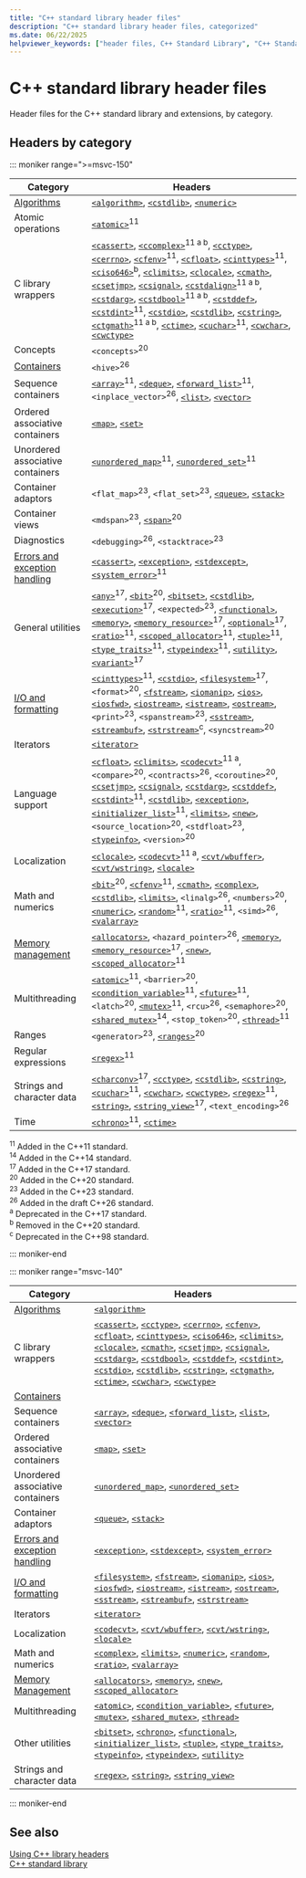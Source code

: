 ```yaml
---
title: "C++ standard library header files"
description: "C++ standard library header files, categorized"
ms.date: 06/22/2025
helpviewer_keywords: ["header files, C++ Standard Library", "C++ Standard Library, header files"]
---
```

# C++ standard library header files

Header files for the C++ standard library and extensions, by category.

## Headers by category

::: moniker range=">=msvc-150"

| Category | Headers |
| - | - |
| [Algorithms](algorithms.md) | [`<algorithm>`](algorithm.md), [`<cstdlib>`](cstdlib.md), [`<numeric>`](numeric.md) |
| Atomic operations |  [`<atomic>`](atomic.md)<sup>11</sup> |
| C library wrappers | [`<cassert>`](cassert.md), [`<ccomplex>`](ccomplex.md)<sup>11 a b</sup>, [`<cctype>`](cctype.md), [`<cerrno>`](cerrno.md), [`<cfenv>`](cfenv.md)<sup>11</sup>, [`<cfloat>`](cfloat.md), [`<cinttypes>`](cinttypes.md)<sup>11</sup>, [`<ciso646>`](ciso646.md)<sup>b</sup>, [`<climits>`](climits.md), [`<clocale>`](clocale.md), [`<cmath>`](cmath.md), [`<csetjmp>`](csetjmp.md), [`<csignal>`](csignal.md), [`<cstdalign>`](cstdalign.md)<sup>11 a b</sup>, [`<cstdarg>`](cstdarg.md), [`<cstdbool>`](cstdbool.md)<sup>11 a b</sup>, [`<cstddef>`](cstddef.md), [`<cstdint>`](cstdint.md)<sup>11</sup>, [`<cstdio>`](cstdio.md), [`<cstdlib>`](cstdlib.md), [`<cstring>`](cstring.md), [`<ctgmath>`](ctgmath.md)<sup>11 a b</sup>, [`<ctime>`](ctime.md), [`<cuchar>`](cuchar.md)<sup>11</sup>, [`<cwchar>`](cwchar.md), [`<cwctype>`](cwctype.md) |
| Concepts | `<concepts>`<sup>20</sup> |
| [Containers](stl-containers.md) | `<hive>`<sup>26</sup> |
| Sequence containers | [`<array>`](array.md)<sup>11</sup>, [`<deque>`](deque.md), [`<forward_list>`](forward-list.md)<sup>11</sup>, `<inplace_vector>`<sup>26</sup>, [`<list>`](list.md), [`<vector>`](vector.md) |
| Ordered associative containers| [`<map>`](map.md), [`<set>`](set.md) |
| Unordered associative containers | [`<unordered_map>`](unordered-map.md)<sup>11</sup>, [`<unordered_set>`](unordered-set.md)<sup>11</sup> |
| Container adaptors | `<flat_map>`<sup>23</sup>, `<flat_set>`<sup>23</sup>, [`<queue>`](queue.md), [`<stack>`](stack.md) |
| Container views | `<mdspan>`<sup>23</sup>, [`<span>`](span.md)<sup>20</sup> |
| Diagnostics | `<debugging>`<sup>26</sup>, `<stacktrace>`<sup>23</sup> |
| [Errors and exception handling](../cpp/errors-and-exception-handling-modern-cpp.md) | [`<cassert>`](cassert.md), [`<exception>`](exception.md), [`<stdexcept>`](stdexcept.md), [`<system_error>`](system-error.md)<sup>11</sup> |
| General utilities | [`<any>`](any.md)<sup>17</sup>, [`<bit>`](bit.md)<sup>20</sup>, [`<bitset>`](bitset.md), [`<cstdlib>`](cstdlib.md), [`<execution>`](execution.md)<sup>17</sup>, `<expected>`<sup>23</sup>, [`<functional>`](functional.md), [`<memory>`](memory.md), [`<memory_resource>`](memory-resource.md)<sup>17</sup>, [`<optional>`](optional.md)<sup>17</sup>, [`<ratio>`](ratio.md)<sup>11</sup>, [`<scoped_allocator>`](scoped-allocator.md)<sup>11</sup>, [`<tuple>`](tuple.md)<sup>11</sup>, [`<type_traits>`](type-traits.md)<sup>11</sup>, [`<typeindex>`](typeindex.md)<sup>11</sup>, [`<utility>`](utility.md), [`<variant>`](variant.md)<sup>17</sup> |
| [I/O and formatting](../text/string-and-i-o-formatting-modern-cpp.md) | [`<cinttypes>`](cinttypes.md)<sup>11</sup>, [`<cstdio>`](cstdio.md), [`<filesystem>`](filesystem.md)<sup>17</sup>, `<format>`<sup>20</sup>, [`<fstream>`](fstream.md), [`<iomanip>`](iomanip.md), [`<ios>`](ios.md), [`<iosfwd>`](iosfwd.md), [`<iostream>`](iostream.md), [`<istream>`](istream.md), [`<ostream>`](ostream.md), `<print>`<sup>23</sup>, `<spanstream>`<sup>23</sup>, [`<sstream>`](sstream.md), [`<streambuf>`](streambuf.md), [`<strstream>`](strstream.md)<sup>c</sup>, `<syncstream>`<sup>20</sup> |
| Iterators | [`<iterator>`](iterator.md) |
| Language support | [`<cfloat>`](cfloat.md), [`<climits>`](climits.md), [`<codecvt>`](codecvt.md)<sup>11 a</sup>, `<compare>`<sup>20</sup>, `<contracts>`<sup>26</sup>, `<coroutine>`<sup>20</sup>, [`<csetjmp>`](csetjmp.md), [`<csignal>`](csignal.md), [`<cstdarg>`](cstdarg.md), [`<cstddef>`](cstddef.md), [`<cstdint>`](cstdint.md)<sup>11</sup>, [`<cstdlib>`](cstdlib.md), [`<exception>`](exception.md), [`<initializer_list>`](initializer-list.md)<sup>11</sup>, [`<limits>`](limits.md), [`<new>`](new.md), `<source_location>`<sup>20</sup>, `<stdfloat>`<sup>23</sup>, [`<typeinfo>`](typeinfo.md), `<version>`<sup>20</sup> |
| Localization | [`<clocale>`](clocale.md), [`<codecvt>`](codecvt.md)<sup>11 a</sup>, [`<cvt/wbuffer>`](cvt-wbuffer.md), [`<cvt/wstring>`](cvt-wstring.md), [`<locale>`](locale.md) |
| Math and numerics | [`<bit>`](bit.md)<sup>20</sup>, [`<cfenv>`](cfenv.md)<sup>11</sup>, [`<cmath>`](cmath.md), [`<complex>`](complex.md), [`<cstdlib>`](cstdlib.md), [`<limits>`](limits.md), `<linalg>`<sup>26</sup>, `<numbers>`<sup>20</sup>, [`<numeric>`](numeric.md), [`<random>`](random.md)<sup>11</sup>, [`<ratio>`](ratio.md)<sup>11</sup>, `<simd>`<sup>26</sup>, [`<valarray>`](valarray.md) |
| [Memory management](../cpp/smart-pointers-modern-cpp.md) | [`<allocators>`](allocators-header.md), `<hazard_pointer>`<sup>26</sup>, [`<memory>`](memory.md), [`<memory_resource>`](memory-resource.md)<sup>17</sup>, [`<new>`](new.md), [`<scoped_allocator>`](scoped-allocator.md)<sup>11</sup> |
| Multithreading | [`<atomic>`](atomic.md)<sup>11</sup>, `<barrier>`<sup>20</sup>, [`<condition_variable>`](condition-variable.md)<sup>11</sup>, [`<future>`](future.md)<sup>11</sup>, `<latch>`<sup>20</sup>, [`<mutex>`](mutex.md)<sup>11</sup>, `<rcu>`<sup>26</sup>, `<semaphore>`<sup>20</sup>, [`<shared_mutex>`](shared-mutex.md)<sup>14</sup>, `<stop_token>`<sup>20</sup>, [`<thread>`](thread.md)<sup>11</sup> |
| Ranges | `<generator>`<sup>23</sup>, [`<ranges>`](ranges.md)<sup>20</sup> |
| Regular expressions | [`<regex>`](regex.md)<sup>11</sup> |
| Strings and character data | [`<charconv>`](charconv.md)<sup>17</sup>, [`<cctype>`](cctype.md), [`<cstdlib>`](cstdlib.md), [`<cstring>`](cstring.md), [`<cuchar>`](cuchar.md)<sup>11</sup>, [`<cwchar>`](cwchar.md), [`<cwctype>`](cwctype.md), [`<regex>`](regex.md)<sup>11</sup>, [`<string>`](string.md), [`<string_view>`](string-view.md)<sup>17</sup>, `<text_encoding>`<sup>26</sup> |
| Time | [`<chrono>`](chrono.md)<sup>11</sup>, [`<ctime>`](ctime.md) |

<sup>11</sup> Added in the C++11 standard.\
<sup>14</sup> Added in the C++14 standard.\
<sup>17</sup> Added in the C++17 standard.\
<sup>20</sup> Added in the C++20 standard.\
<sup>23</sup> Added in the C++23 standard.\
<sup>26</sup> Added in the draft C++26 standard.\
<sup>a</sup> Deprecated in the C++17 standard.\
<sup>b</sup> Removed in the C++20 standard.\
<sup>c</sup> Deprecated in the C++98 standard.

::: moniker-end

::: moniker range="msvc-140"

|Category|Headers|
|-|-|
|[Algorithms](algorithms.md)|[`<algorithm>`](algorithm.md)|
|C library wrappers|[`<cassert>`](cassert.md), [`<cctype>`](cctype.md), [`<cerrno>`](cerrno.md), [`<cfenv>`](cfenv.md), [`<cfloat>`](cfloat.md), [`<cinttypes>`](cinttypes.md), [`<ciso646>`](ciso646.md), [`<climits>`](climits.md), [`<clocale>`](clocale.md), [`<cmath>`](cmath.md), [`<csetjmp>`](csetjmp.md), [`<csignal>`](csignal.md), [`<cstdarg>`](cstdarg.md), [`<cstdbool>`](cstdbool.md), [`<cstddef>`](cstddef.md), [`<cstdint>`](cstdint.md), [`<cstdio>`](cstdio.md), [`<cstdlib>`](cstdlib.md), [`<cstring>`](cstring.md), [`<ctgmath>`](ctgmath.md), [`<ctime>`](ctime.md), [`<cwchar>`](cwchar.md), [`<cwctype>`](cwctype.md)|
|[Containers](stl-containers.md)||
|Sequence containers|[`<array>`](array.md), [`<deque>`](deque.md), [`<forward_list>`](forward-list.md), [`<list>`](list.md), [`<vector>`](vector.md)|
|Ordered associative containers| [`<map>`](map.md), [`<set>`](set.md)|
|Unordered associative containers|[`<unordered_map>`](unordered-map.md), [`<unordered_set>`](unordered-set.md)|
|Container adaptors|[`<queue>`](queue.md), [`<stack>`](stack.md)|
|[Errors and exception handling](../cpp/errors-and-exception-handling-modern-cpp.md)|[`<exception>`](exception.md), [`<stdexcept>`](stdexcept.md), [`<system_error>`](system-error.md)|
|[I/O and formatting](../text/string-and-i-o-formatting-modern-cpp.md)|[`<filesystem>`](filesystem.md), [`<fstream>`](fstream.md), [`<iomanip>`](iomanip.md), [`<ios>`](ios.md), [`<iosfwd>`](iosfwd.md), [`<iostream>`](iostream.md), [`<istream>`](istream.md), [`<ostream>`](ostream.md), [`<sstream>`](sstream.md), [`<streambuf>`](streambuf.md), [`<strstream>`](strstream.md)|
|Iterators|[`<iterator>`](iterator.md)|
|Localization|[`<codecvt>`](codecvt.md), [`<cvt/wbuffer>`](cvt-wbuffer.md), [`<cvt/wstring>`](cvt-wstring.md), [`<locale>`](locale.md)|
|Math and numerics|[`<complex>`](complex.md), [`<limits>`](limits.md), [`<numeric>`](numeric.md), [`<random>`](random.md), [`<ratio>`](ratio.md), [`<valarray>`](valarray.md)|
|[Memory Management](../cpp/smart-pointers-modern-cpp.md)|[`<allocators>`](allocators-header.md), [`<memory>`](memory.md), [`<new>`](new.md), [`<scoped_allocator>`](scoped-allocator.md)|
|Multithreading|[`<atomic>`](atomic.md), [`<condition_variable>`](condition-variable.md), [`<future>`](future.md), [`<mutex>`](mutex.md), [`<shared_mutex>`](shared-mutex.md), [`<thread>`](thread.md)|
|Other utilities|[`<bitset>`](bitset.md), [`<chrono>`](chrono.md), [`<functional>`](functional.md), [`<initializer_list>`](initializer-list.md), [`<tuple>`](tuple.md), [`<type_traits>`](type-traits.md), [`<typeinfo>`](typeinfo.md), [`<typeindex>`](typeindex.md), [`<utility>`](utility.md)|
|Strings and character data|[`<regex>`](regex.md), [`<string>`](string.md), [`<string_view>`](string-view.md)|

::: moniker-end

## See also

[Using C++ library headers](using-cpp-library-headers.md)\
[C++ standard library](cpp-standard-library-reference.md)

